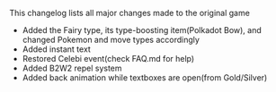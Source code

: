 This changelog lists all major changes made to the original game

* Added the Fairy type, its type-boosting item(Polkadot Bow), and changed Pokemon and move types accordingly
* Added instant text
* Restored Celebi event(check FAQ.md for help)
* Added B2W2 repel system
* Added back animation while textboxes are open(from Gold/Silver)

